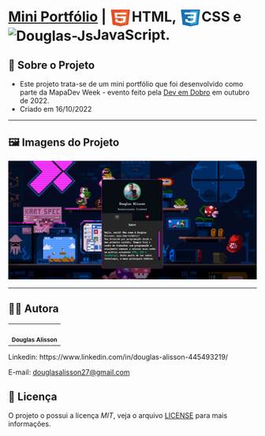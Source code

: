 # [Mini Portfólio](https://devdouglasa.github.io/mini-portifolio/) | <img align="center" alt="Douglas-HTML" height="35" width="45" src="https://raw.githubusercontent.com/devicons/devicon/master/icons/html5/html5-original.svg">HTML, <img align="center" alt="Douglas-CSS" height="35" width="45" src="https://raw.githubusercontent.com/devicons/devicon/master/icons/css3/css3-original.svg">CSS e <img align="center" alt="Douglas-Js" height="35" width="45" src="https://cdn.jsdelivr.net/gh/devicons/devicon/icons/javascript/javascript-original.svg">JavaScript.

## :page_facing_up: Sobre o Projeto
- Este projeto trata-se de um mini portfólio que foi desenvolvido como parte da MapaDev Week - evento feito pela [Dev em Dobro](https://github.com/devemdobro) em outubro de 2022.
- Criado em 16/10/2022
---
## :framed_picture: Imagens do Projeto

![imagem-projeto-final](mini-portifolio.png)

---
## :woman_technologist:  Autora

<table class="author">
  <tr>
    <td align="center">
      <a href="https://github.com/devdouglasa">
        <br/>
        <sub>
          <b>Douglas Alisson</b>
        </sub>
      </a>
    </td>
  </tr>
</table>   
   Linkedin:
   https://www.linkedin.com/in/douglas-alisson-445493219/
   
   E-mail: douglasalisson27@gmail.com
   
  ## 📝 Licença
  
   O projeto o possui a licença _MIT_, veja o arquivo [LICENSE](LICENSE) para mais informações.
